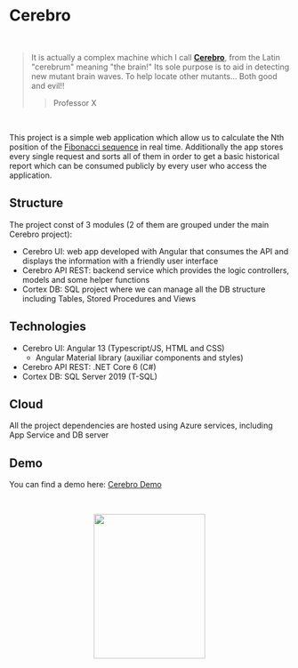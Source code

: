 # Cerebro

<br>

> It is actually a complex machine which I call [**Cerebro**](https://marvel.fandom.com/wiki/Cerebro_(Mutant_Detector)), from the Latin "cerebrum" meaning "the brain!"
Its sole purpose is to aid in detecting new mutant brain waves. To help locate other mutants... Both good and evil!!
>> Professor X

<br>

This project is a simple web application which allow us to calculate the Nth position of the [Fibonacci sequence](https://en.wikipedia.org/wiki/Fibonacci_number) in real time. Additionally the app stores every single request and sorts all of them in order to get a basic historical report which can be consumed publicly by every user who access the application.

## Structure

The project const of 3 modules (2 of them are grouped under the main Cerebro project):

- Cerebro UI: web app developed with Angular that consumes the API and displays the information with a friendly user interface
- Cerebro API REST: backend service which provides the logic controllers, models and some helper functions
- Cortex DB: SQL project where we can manage all the DB structure including Tables, Stored Procedures and Views

## Technologies

- Cerebro UI: Angular 13 (Typescript/JS, HTML and CSS)
  - Angular Material library (auxiliar components and styles)
- Cerebro API REST: .NET Core 6 (C#)
- Cortex DB: SQL Server 2019 (T-SQL)

## Cloud

All the project dependencies are hosted using Azure services, including App Service and DB server

## Demo

You can find a demo here: [Cerebro Demo](https://dev-cerebro.azurewebsites.net/)

<br>

<p align="center">
  <img src="https://user-images.githubusercontent.com/65900988/176465481-06c4571a-36de-4fdb-bb4d-c02a3b8ee320.png" height="260" width="200"/>
</p>
